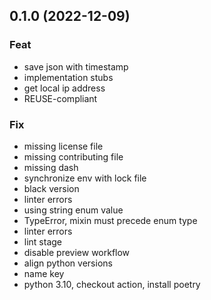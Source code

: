 ## 0.1.0 (2022-12-09)

### Feat

- save json with timestamp
- implementation stubs
- get local ip address
- REUSE-compliant

### Fix

- missing license file
- missing contributing file
- missing dash
- synchronize env with lock file
- black version
- linter errors
- using string enum value
- TypeError, mixin must precede enum type
- linter errors
- lint stage
- disable preview workflow
- align python versions
- name key
- python 3.10, checkout action, install poetry
